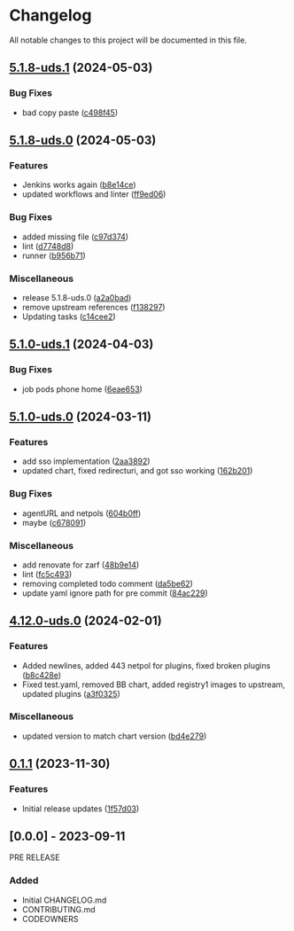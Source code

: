 # Changelog

All notable changes to this project will be documented in this file.

## [5.1.8-uds.1](https://github.com/defenseunicorns/uds-package-jenkins/compare/v5.1.8-uds.0...v5.1.8-uds.1) (2024-05-03)


### Bug Fixes

* bad copy paste ([c498f45](https://github.com/defenseunicorns/uds-package-jenkins/commit/c498f45b2682fd7156ffe1135c09950cc25924af))

## [5.1.8-uds.0](https://github.com/defenseunicorns/uds-package-jenkins/compare/v5.1.0-uds.1...v5.1.8-uds.0) (2024-05-03)


### Features

* Jenkins works again ([b8e14ce](https://github.com/defenseunicorns/uds-package-jenkins/commit/b8e14ce88a4e5404d8ae5dd1a18795f28caab49f))
* updated workflows and linter ([ff9ed06](https://github.com/defenseunicorns/uds-package-jenkins/commit/ff9ed06806e50732533f987fffb01039ed332faa))


### Bug Fixes

* added missing file ([c97d374](https://github.com/defenseunicorns/uds-package-jenkins/commit/c97d374d781610f44876030fea6eaa7330e7a72a))
* lint ([d7748d8](https://github.com/defenseunicorns/uds-package-jenkins/commit/d7748d85c5e721dd8612216c1e101da3843f3fb0))
* runner ([b956b71](https://github.com/defenseunicorns/uds-package-jenkins/commit/b956b71c8d0edc7d625c8cc81ff2ebac31f9b6ca))


### Miscellaneous

* release 5.1.8-uds.0 ([a2a0bad](https://github.com/defenseunicorns/uds-package-jenkins/commit/a2a0bade8f2d510f8fe3efb5892f04ed08543bf1))
* remove upstream references ([f138297](https://github.com/defenseunicorns/uds-package-jenkins/commit/f13829760bf95db51e970620416730cc62c6539f))
* Updating tasks ([c14cee2](https://github.com/defenseunicorns/uds-package-jenkins/commit/c14cee2241b4000473bdc9a7a0f9275e8de13b63))

## [5.1.0-uds.1](https://github.com/defenseunicorns/uds-package-jenkins/compare/v5.1.0-uds.0...v5.1.0-uds.1) (2024-04-03)


### Bug Fixes

* job pods phone home ([6eae653](https://github.com/defenseunicorns/uds-package-jenkins/commit/6eae65385dcef393bd253baae9e53d250ff36d37))

## [5.1.0-uds.0](https://github.com/defenseunicorns/uds-package-jenkins/compare/v4.12.0-uds.0...v4.12.0-uds.1) (2024-03-11)


### Features

* add sso implementation ([2aa3892](https://github.com/defenseunicorns/uds-package-jenkins/commit/2aa38928e42c2b1597b579d5cfb18b0d65ec3cd4))
* updated chart, fixed redirecturi, and got sso working ([162b201](https://github.com/defenseunicorns/uds-package-jenkins/commit/162b201aba5ee3b75da5ceb49e964935bb9b9c32))


### Bug Fixes

* agentURL and netpols ([604b0ff](https://github.com/defenseunicorns/uds-package-jenkins/commit/604b0ff0ffa05eedc339d99747efd2357e5a03f7))
* maybe ([c678091](https://github.com/defenseunicorns/uds-package-jenkins/commit/c6780912e88f8cd6ebcec161a463fed86ab066c3))


### Miscellaneous

* add renovate for zarf ([48b9e14](https://github.com/defenseunicorns/uds-package-jenkins/commit/48b9e1478864853dc56d283ffd5d4a87bee4d448))
* lint ([fc5c493](https://github.com/defenseunicorns/uds-package-jenkins/commit/fc5c4938693ca2c1938e5012da775e2fa0d9e038))
* removing completed todo comment ([da5be62](https://github.com/defenseunicorns/uds-package-jenkins/commit/da5be62a46177a698d2ba7f06ec5fc6b71a30ef4))
* update yaml ignore path for pre commit ([84ac229](https://github.com/defenseunicorns/uds-package-jenkins/commit/84ac2295cc307fcb7ec3dafd7cc302117dd54840))

## [4.12.0-uds.0](https://github.com/defenseunicorns/uds-package-jenkins/compare/v4.11.0-uds.0...v4.12.0-uds.0) (2024-02-01)


### Features

* Added newlines, added 443 netpol for plugins, fixed broken plugins ([b8c428e](https://github.com/defenseunicorns/uds-package-jenkins/commit/b8c428ee93d7ef1e34e7ca7fc9be4583bb13e9d8))
* Fixed test.yaml, removed BB chart, added registry1 images to upstream, updated plugins ([a3f0325](https://github.com/defenseunicorns/uds-package-jenkins/commit/a3f0325e1b4ee243a424a143775df9ba33fcd93e))


### Miscellaneous

* updated version to match chart version ([bd4e279](https://github.com/defenseunicorns/uds-package-jenkins/commit/bd4e279fbbdd20081eb002bc972a7dcdeff160e1))

## [0.1.1](https://github.com/defenseunicorns/uds-capability-jenkins/compare/v0.1.0...v0.1.1) (2023-11-30)

### Features

* Initial release updates ([1f57d03](https://github.com/defenseunicorns/uds-capability-jenkins/commit/1f57d030a528955633303b81dfdd40e6443871ef))

## [0.0.0] - 2023-09-11

PRE RELEASE

### Added

* Initial CHANGELOG.md
* CONTRIBUTING.md
* CODEOWNERS
